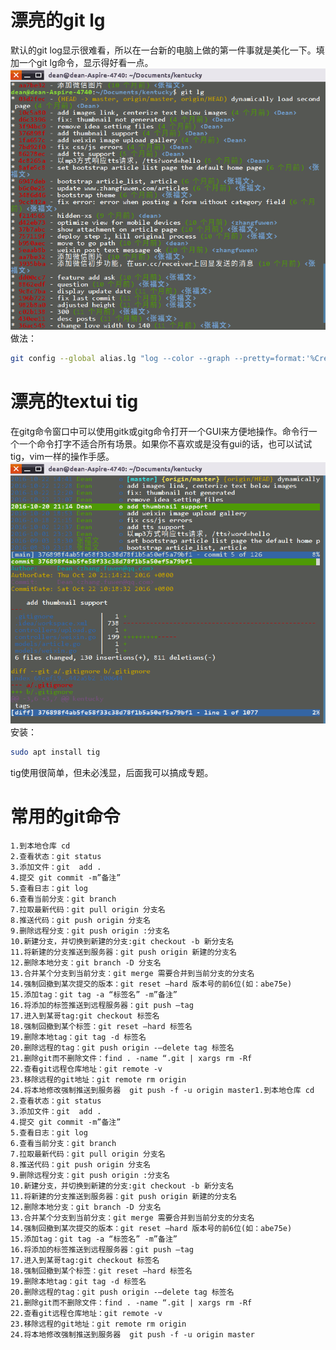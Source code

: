 # 漂亮的git lg

默认的git log显示很难看，所以在一台新的电脑上做的第一件事就是美化一下。填加一个git lg命令，显示得好看一点。  
![](/assets/git-lg.png)  
做法：

```bash
git config --global alias.lg "log --color --graph --pretty=format:'%Cred%h%Creset -%C(yellow)%d%Creset %s %Cgreen(%cr) %C(bold blue)<%an>%Creset' --abbrev-commit"
```

# 漂亮的textui tig

在gitg命令窗口中可以使用gitk或gitg命令打开一个GUI来方便地操作。命令行一个一个命令打字不适合所有场景。如果你不喜欢或是没有gui的话，也可以试试tig，vim一样的操作手感。  
![](/assets/tig.png)  
安装：

```bash
sudo apt install tig
```

tig使用很简单，但未必浅显，后面我可以搞成专题。

# 常用的git命令

```
1.到本地仓库 cd
2.查看状态：git status
3.添加文件：git  add .
4.提交 git commit -m”备注”
5.查看日志：git log
6.查看当前分支：git branch
7.拉取最新代码：git pull origin 分支名
8.推送代码：git push origin 分支名
9.删除远程分支：git push origin :分支名 
10.新建分支，并切换到新建的分支:git checkout -b 新分支名
11.将新建的分支推送到服务器：git push origin 新建的分支名
12.删除本地分支：git branch -D 分支名
13.合并某个分支到当前分支：git merge 需要合并到当前分支的分支名
14.强制回撤到某次提交的版本：git reset —hard 版本号的前6位(如：abe75e)
15.添加tag：git tag -a “标签名” -m”备注”
16.将添加的标签推送到远程服务器：git push —tag
17.进入到某哥tag:git checkout 标签名
18.强制回撤到某个标签：git reset —hard 标签名
19.删除本地tag：git tag -d 标签名
20.删除远程的tag：git push origin -–delete tag 标签名
21.删除git而不删除文件：find . -name “.git | xargs rm -Rf
22.查看git远程仓库地址：git remote -v
23.移除远程的git地址：git remote rm origin
24.将本地修改强制推送到服务器  git push -f -u origin master1.到本地仓库 cd
2.查看状态：git status
3.添加文件：git  add .
4.提交 git commit -m”备注”
5.查看日志：git log
6.查看当前分支：git branch
7.拉取最新代码：git pull origin 分支名
8.推送代码：git push origin 分支名
9.删除远程分支：git push origin :分支名 
10.新建分支，并切换到新建的分支:git checkout -b 新分支名
11.将新建的分支推送到服务器：git push origin 新建的分支名
12.删除本地分支：git branch -D 分支名
13.合并某个分支到当前分支：git merge 需要合并到当前分支的分支名
14.强制回撤到某次提交的版本：git reset —hard 版本号的前6位(如：abe75e)
15.添加tag：git tag -a “标签名” -m”备注”
16.将添加的标签推送到远程服务器：git push —tag
17.进入到某哥tag:git checkout 标签名
18.强制回撤到某个标签：git reset —hard 标签名
19.删除本地tag：git tag -d 标签名
20.删除远程的tag：git push origin -–delete tag 标签名
21.删除git而不删除文件：find . -name “.git | xargs rm -Rf
22.查看git远程仓库地址：git remote -v
23.移除远程的git地址：git remote rm origin
24.将本地修改强制推送到服务器  git push -f -u origin master
```

<div id="gitalk-container"></div>
<link rel="stylesheet" href="https://cdn.jsdelivr.net/npm/gitalk@1/dist/gitalk.css">
<script src="https://cdn.jsdelivr.net/npm/gitalk@1/dist/gitalk.min.js"></script>
<script >
  const gitalk = new Gitalk({
    clientID: '{{ site.gittalk.clientID }}',
    clientSecret: "{{ site.gittalk.clientSecret }}",
    repo: "{{ site.gittalk.repository }}",
    owner: "{{ site.gittalk.owner }}",
    admin: ["{{ site.gittalk.admin | split: ','  | join: '","'}}"],
    id: "{{ page.url }}", 
    distractionFreeMode: false,
    perPage: 100
});

gitalk.render('gitalk-container')
